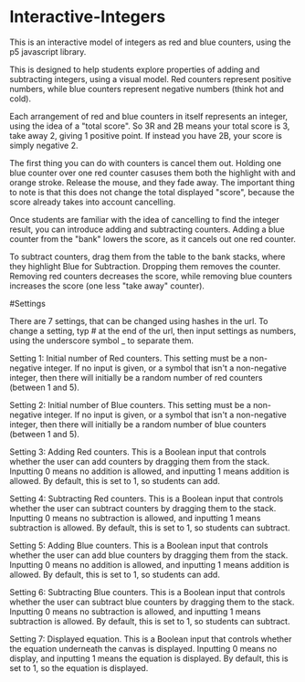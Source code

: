 # Interactive-Integers
This is an interactive model of integers as red and blue counters, using the p5 javascript library. 

This is designed to help students explore properties of adding and subtracting integers, using a visual model. Red counters represent positive numbers, while blue counters represent negative numbers (think hot and cold).

Each arrangement of red and blue counters in itself represents an integer, using the idea of a "total score". So 3R and 2B means your total score is 3, take away 2, giving 1 positive point. If instead you have 2B, your score is simply negative 2. 

The first thing you can do with counters is cancel them out. Holding one blue counter over one red counter casuses them both the highlight with and orange stroke. Release the mouse, and they fade away. The important thing to note is that this does not change the total displayed "score", because the score already takes into account cancelling. 

Once students are familiar with the idea of cancelling to find the integer result, you can introduce adding and subtracting counters. Adding a blue counter from the "bank" lowers the score, as it cancels out one red counter. 

To subtract counters, drag them from the table to the bank stacks, where they highlight Blue for Subtraction. Dropping them removes the counter. Removing red counters decreases the score, while removing blue counters increases the score (one less "take away" counter).

#Settings

There are 7 settings, that can be changed using hashes in the url. To change a setting, typ # at the end of the url, then input settings as numbers, using the underscore symbol _ to separate them.

Setting 1: Initial number of Red counters. This setting must be a non-negative integer. If no input is given, or a symbol that isn't a non-negative integer, then there will initially be a random number of red counters (between 1 and 5). 

Setting 2: Initial number of Blue counters. This setting must be a non-negative integer. If no input is given, or a symbol that isn't a non-negative integer, then there will initially be a random number of blue counters (between 1 and 5). 

Setting 3: Adding Red counters. This is a Boolean input that controls whether the user can add counters by dragging them from the stack. Inputting 0 means no addition is allowed, and inputting 1 means addition is allowed. By default, this is set to 1, so students can add. 

Setting 4: Subtracting Red counters. This is a Boolean input that controls whether the user can subtract counters by dragging them to the stack. Inputting 0 means no subtraction is allowed, and inputting 1 means subtraction is allowed. By default, this is set to 1, so students can subtract.

Setting 5: Adding Blue counters. This is a Boolean input that controls whether the user can add blue counters by dragging them from the stack. Inputting 0 means no addition is allowed, and inputting 1 means addition is allowed. By default, this is set to 1, so students can add.

Setting 6: Subtracting Blue counters. This is a Boolean input that controls whether the user can subtract blue counters by dragging them to the stack. Inputting 0 means no subtraction is allowed, and inputting 1 means subtraction is allowed. By default, this is set to 1, so students can subtract.

Setting 7: Displayed equation. This is a Boolean input that controls whether the equation underneath the canvas is displayed. Inputting 0 means no display, and inputting 1 means the equation is displayed. By default, this is set to 1, so the equation is displayed.
